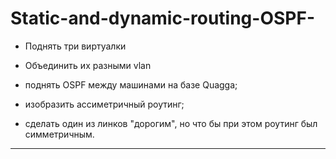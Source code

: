 # Static-and-dynamic-routing-OSPF-

- Поднять три виртуалки

- Объединить их разными vlan

- поднять OSPF между машинами на базе Quagga;

- изобразить ассиметричный роутинг;

- сделать один из линков "дорогим", но что бы при этом роутинг был симметричным.

---


